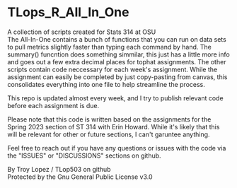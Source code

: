 # TLops_R_All_In_One
A collection of scripts created for Stats 314 at OSU  
The All-In-One contains a bunch of functions that you can run on data sets to pull metrics slightly faster than typing each command by hand. 
The summary() funcntion does something simmilar, this just has a little more info and goes out a few extra decimal places for tophat assignments.
The other scripts contain code neccessary for each week's assignment. While the assignment can easily be completed by just copy-pasting from canvas,
this consolidates everything into one file to help streamline the process. 

This repo is updated almost every week, and I try to publish relevant code before each assignment is due. 

Please note that this code is written based on the assignments for the Spring 2023 section of ST 314 with Erin Howard. While it's likely that this will be
relevant for other or future sections, I can't garuntee anything.

Feel free to reach out if you have any questions or issues with the code via the "ISSUES" or "DISCUSSIONS" sections on github.

By Troy Lopez / TLop503 on github  
Protected by the Gnu General Public License v3.0  
